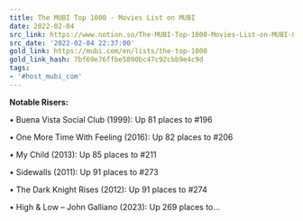 ```yaml
---
title: The MUBI Top 1000 - Movies List on MUBI
date: 2022-02-04
src_link: https://www.notion.so/The-MUBI-Top-1000-Movies-List-on-MUBI-8236eeb76256476f967c1219448f755d
src_date: '2022-02-04 22:37:00'
gold_link: https://mubi.com/en/lists/the-top-1000
gold_link_hash: 7bf69e76ffbe5890bc47c92cbb9e4c9d
tags:
- '#host_mubi_com'
---
```


**Notable Risers:**  

• Buena Vista Social Club (1999): Up 81 places to #196  

• One More Time With Feeling (2016): Up 82 places to #206  

• My Child (2013): Up 85 places to #211  

• Sidewalls (2011): Up 91 places to #273  

• The Dark Knight Rises (2012): Up 91 places to #274  

• High & Low – John Galliano (2023): Up 269 places to...